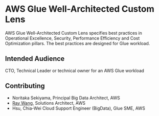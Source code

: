 # AWS Glue Well-Architected Custom Lens

AWS Glue Well-Architected Custom Lens specifies best practices in Operational Excellence, Security, Performance Efficiency and Cost Optimization pillars. The best practices are designed for Glue workload. 

## Intended Audience

CTO, Technical Leader or technical owner for an AWS Glue workload

## Contributing

- Noritaka Sekiyama, Principal Big Data Architect, AWS
- [Ray Wang](mailto:hsiawang@amazon.com), Solutions Architect, AWS
- Hsu, Chia-Wei Cloud Support Engineer (BigData), Glue SME, AWS


